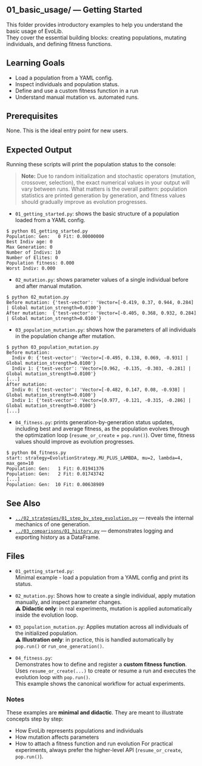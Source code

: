 ## 01_basic_usage/ — Getting Started

This folder provides introductory examples to help you understand the basic usage of EvoLib.  
They cover the essential building blocks: creating populations, mutating individuals, and defining fitness functions.

## Learning Goals
- Load a population from a YAML config.
- Inspect individuals and population status.
- Define and use a custom fitness function in a run
- Understand manual mutation vs. automated runs.

## Prerequisites
None. This is the ideal entry point for new users.

## Expected Output

Running these scripts will print the population status to the console:

> **Note:** Due to random initialization and stochastic operators (mutation, crossover, selection),
> the exact numerical values in your output will vary between runs.
> What matters is the overall pattern: population statistics are printed generation by generation,
> and fitness values should gradually improve as evolution progresses.

- `01_getting_started.py`: shows the basic structure of a population loaded from a YAML config.
```
$ python 01_getting_started.py
Population: Gen:   0 Fit: 0.00000000
Best Indiv age: 0
Max Generation: 0
Number of Indivs: 10
Number of Elites: 0
Population fitness: 0.000
Worst Indiv: 0.000
```

- `02_mutation.py`: shows parameter values of a single individual before and after manual mutation.
```
$ python 02_mutation.py 
Before mutation: {'test-vector': 'Vector=[-0.419, 0.37, 0.944, 0.284] | Global mutation_strength=0.0100'}
After mutation:  {'test-vector': 'Vector=[-0.405, 0.368, 0.932, 0.284] | Global mutation_strength=0.0100'}
```

- `03_population_mutation.py`: shows how the parameters of all individuals in the population change after mutation.
```
$ python 03_population_mutation.py
Before mutation:
  Indiv 0: {'test-vector': 'Vector=[-0.495, 0.138, 0.069, -0.931] | Global mutation_strength=0.0100'}
  Indiv 1: {'test-vector': 'Vector=[0.962, -0.135, -0.303, -0.281] | Global mutation_strength=0.0100'}
[...]
After mutation:
  Indiv 0: {'test-vector': 'Vector=[-0.482, 0.147, 0.08, -0.938] | Global mutation_strength=0.0100'}
  Indiv 1: {'test-vector': 'Vector=[0.977, -0.121, -0.315, -0.286] | Global mutation_strength=0.0100'}
[...]
```

- `04_fitness.py`: prints generation-by-generation status updates, including best and average fitness, as the population evolves through the optimization loop (`resume_or_create` + `pop.run()`). Over time, fitness values should improve as evolution progresses.
```
$ python 04_fitness.py 
start: strategy=EvolutionStrategy.MU_PLUS_LAMBDA, mu=2, lambda=4, max_gen=10
Population: Gen:   1 Fit: 0.01941376
Population: Gen:   2 Fit: 0.01743742
[...]
Population: Gen:  10 Fit: 0.00638989
```

## See Also
- [`../02_strategies/01_step_by_step_evolution.py`](../02_strategies/01_step_by_step_evolution.py) — reveals the internal mechanics of one generation.
- [`../03_comparisons/01_history.py`](../03_comparisons/01_history.py) — demonstrates logging and exporting history as a DataFrame.

## Files
- `01_getting_started.py`:  
  Minimal example - load a population from a YAML config and print its status.  

- `02_mutation.py`:
  Shows how to create a single individual, apply mutation manually, and inspect parameter changes.<br>
  ⚠️ **Didactic only**: in real experiments, mutation is applied automatically inside the evolution loop.

- `03_population_mutation.py`:
  Applies mutation across all individuals of the initialized population.<br>
  ⚠️ **Illustration only**: in practice, this is handled automatically by `pop.run()` or `run_one_generation()`.

- `04_fitness.py`:  
  Demonstrates how to define and register a **custom fitness function**.  
  Uses `resume_or_create(...)` to create or resume a run and executes the evolution loop with `pop.run()`.  
  This example shows the canonical workflow for actual experiments.


### Notes
These examples are **minimal and didactic**.
They are meant to illustrate concepts step by step:
- How EvoLib represents populations and individuals
- How mutation affects parameters
- How to attach a fitness function and run evolution
For practical experiments, always prefer the higher-level API (`resume_or_create`, `pop.run()`).
